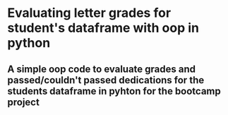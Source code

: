 # Evaluating letter grades for student's dataframe with oop in python
## A simple oop code to evaluate grades and passed/couldn't passed dedications for the students dataframe in pyhton for the bootcamp project

